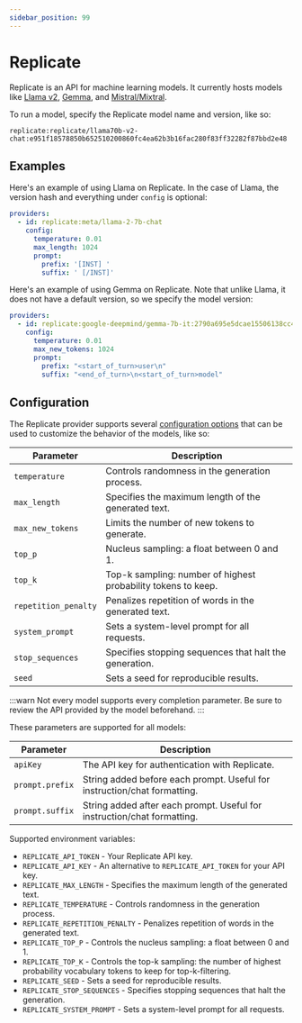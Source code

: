 ```yaml
---
sidebar_position: 99
---
```


# Replicate

Replicate is an API for machine learning models. It currently hosts models like [Llama v2](https://replicate.com/replicate/llama70b-v2-chat), [Gemma](https://replicate.com/google-deepmind/gemma-7b-it), and [Mistral/Mixtral](https://replicate.com/mistralai/mixtral-8x7b-instruct-v0.1).

To run a model, specify the Replicate model name and version, like so:

```
replicate:replicate/llama70b-v2-chat:e951f18578850b652510200860fc4ea62b3b16fac280f83ff32282f87bbd2e48
```

## Examples

Here's an example of using Llama on Replicate. In the case of Llama, the version hash and everything under `config` is optional:

```yaml
providers:
  - id: replicate:meta/llama-2-7b-chat
    config:
      temperature: 0.01
      max_length: 1024
      prompt:
        prefix: '[INST] '
        suffix: ' [/INST]'
```

Here's an example of using Gemma on Replicate. Note that unlike Llama, it does not have a default version, so we specify the model version:

```yaml
providers:
  - id: replicate:google-deepmind/gemma-7b-it:2790a695e5dcae15506138cc4718d1106d0d475e6dca4b1d43f42414647993d5
    config:
      temperature: 0.01
      max_new_tokens: 1024
      prompt:
        prefix: "<start_of_turn>user\n"
        suffix: "<end_of_turn>\n<start_of_turn>model"
```

## Configuration

The Replicate provider supports several [configuration options](https://github.com/promptfoo/promptfoo/blob/main/src/providers/replicate.ts#L9-L17) that can be used to customize the behavior of the models, like so:

| Parameter            | Description                                                   |
| -------------------- | ------------------------------------------------------------- |
| `temperature`        | Controls randomness in the generation process.                |
| `max_length`         | Specifies the maximum length of the generated text.           |
| `max_new_tokens`     | Limits the number of new tokens to generate.                  |
| `top_p`              | Nucleus sampling: a float between 0 and 1.                    |
| `top_k`              | Top-k sampling: number of highest probability tokens to keep. |
| `repetition_penalty` | Penalizes repetition of words in the generated text.          |
| `system_prompt`      | Sets a system-level prompt for all requests.                  |
| `stop_sequences`     | Specifies stopping sequences that halt the generation.        |
| `seed`               | Sets a seed for reproducible results.                         |

\:::warn
Not every model supports every completion parameter. Be sure to review the API provided by the model beforehand.
:::

These parameters are supported for all models:

| Parameter       | Description                                                              |
| --------------- | ------------------------------------------------------------------------ |
| `apiKey`        | The API key for authentication with Replicate.                           |
| `prompt.prefix` | String added before each prompt. Useful for instruction/chat formatting. |
| `prompt.suffix` | String added after each prompt. Useful for instruction/chat formatting.  |

Supported environment variables:

- `REPLICATE_API_TOKEN` - Your Replicate API key.
- `REPLICATE_API_KEY` - An alternative to `REPLICATE_API_TOKEN` for your API key.
- `REPLICATE_MAX_LENGTH` - Specifies the maximum length of the generated text.
- `REPLICATE_TEMPERATURE` - Controls randomness in the generation process.
- `REPLICATE_REPETITION_PENALTY` - Penalizes repetition of words in the generated text.
- `REPLICATE_TOP_P` - Controls the nucleus sampling: a float between 0 and 1.
- `REPLICATE_TOP_K` - Controls the top-k sampling: the number of highest probability vocabulary tokens to keep for top-k-filtering.
- `REPLICATE_SEED` - Sets a seed for reproducible results.
- `REPLICATE_STOP_SEQUENCES` - Specifies stopping sequences that halt the generation.
- `REPLICATE_SYSTEM_PROMPT` - Sets a system-level prompt for all requests.
